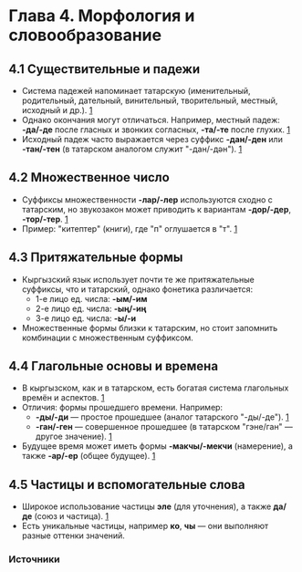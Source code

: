 # Глава 4. Морфология и словообразование

## 4.1 Существительные и падежи
- Система падежей напоминает татарскую (именительный, родительный, дательный, винительный, творительный, местный, исходный и др.). [1][2]
- Однако окончания могут отличаться. Например, местный падеж: **-да/-де** после гласных и звонких согласных, **-та/-те** после глухих. [1]
- Исходный падеж часто выражается через суффикс **-дан/-ден** или **-тан/-тен** (в татарском аналогом служит "-дан/-дән"). [1][2]

## 4.2 Множественное число
- Суффиксы множественности **-лар/-лер** используются сходно с татарским, но звукозакон может приводить к вариантам **-дор/-дер**, **-тор/-тер**. [1]
- Пример: "китептер" (книги), где "п" оглушается в "т". [1]

## 4.3 Притяжательные формы
- Кыргызский язык использует почти те же притяжательные суффиксы, что и татарский, однако фонетика различается:
  - 1-е лицо ед. числа: **-ым/-им**
  - 2-е лицо ед. числа: **-ың/-иң**
  - 3-е лицо ед. числа: **-ы/-и**
- Множественные формы близки к татарским, но стоит запомнить комбинации с множественным суффиксом.

## 4.4 Глагольные основы и времена
- В кыргызском, как и в татарском, есть богатая система глагольных времён и аспектов. [1][2]
- Отличия: формы прошедшего времени. Например:
  - **-ды/-ди** — простое прошедшее (аналог татарского "-ды/-де"). [1][2]
  - **-ган/-ген** — совершенное прошедшее (в татарском "гэне/ган" — другое значение). [1][2]
- Будущее время может иметь формы **-макчы/-мекчи** (намерение), а также **-ар/-ер** (общее будущее). [1][2]

## 4.5 Частицы и вспомогательные слова
- Широкое использование частицы **эле** (для уточнения), а также **да/де** (союз и частица). [1]
- Есть уникальные частицы, например **ко**, **чы** — они выполняют разные оттенки значений.

### Источники
[1]: https://en.wikipedia.org/wiki/Kyrgyz_language#Grammar
[2]: https://en.wikipedia.org/wiki/Tatar_language#Grammar
